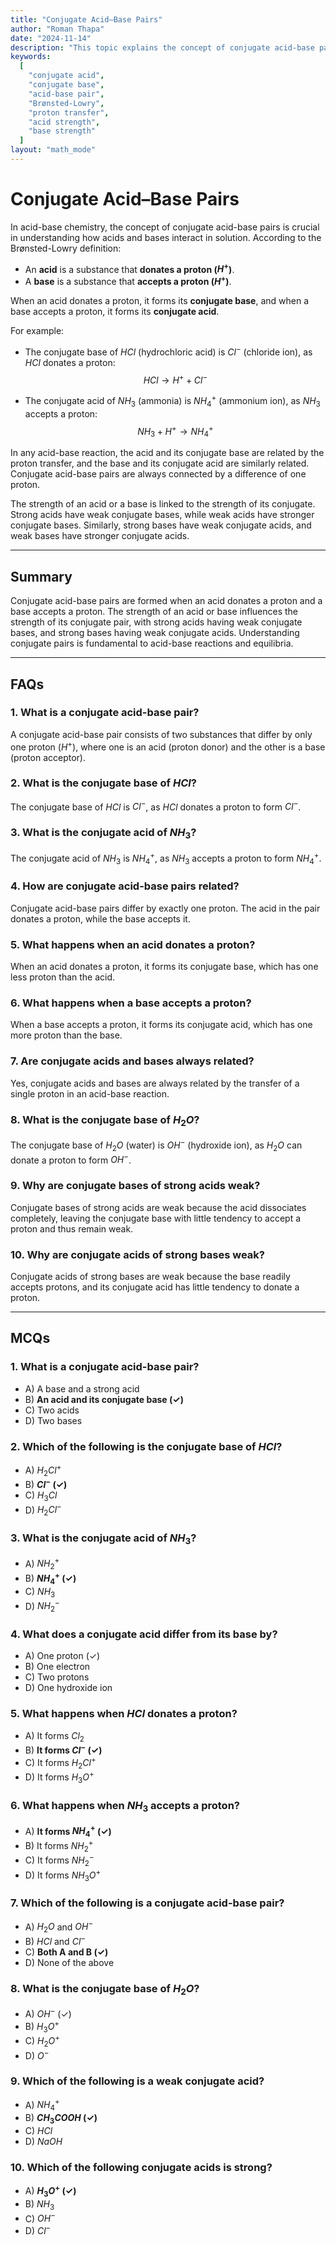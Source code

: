 ```yaml
---
title: "Conjugate Acid–Base Pairs" 
author: "Roman Thapa" 
date: "2024-11-14"
description: "This topic explains the concept of conjugate acid-base pairs, which are formed when acids donate protons and bases accept them." 
keywords:
  [
    "conjugate acid",
    "conjugate base",
    "acid-base pair",
    "Brønsted-Lowry",
    "proton transfer",
    "acid strength",
    "base strength"
  ]
layout: "math_mode"
---
```


# Conjugate Acid–Base Pairs
In acid-base chemistry, the concept of conjugate acid-base pairs is crucial in understanding how acids and bases interact in solution. According to the Brønsted-Lowry definition:
- An **acid** is a substance that **donates a proton ($H^+$)**.
- A **base** is a substance that **accepts a proton ($H^+$)**.

When an acid donates a proton, it forms its **conjugate base**, and when a base accepts a proton, it forms its **conjugate acid**.

For example:
- The conjugate base of $HCl$ (hydrochloric acid) is $Cl^-$ (chloride ion), as $HCl$ donates a proton:
  $$
  HCl \rightarrow H^+ + Cl^-
  $$

- The conjugate acid of $NH_3$ (ammonia) is $NH_4^+$ (ammonium ion), as $NH_3$ accepts a proton:
  $$
  NH_3 + H^+ \rightarrow NH_4^+
  $$

In any acid-base reaction, the acid and its conjugate base are related by the proton transfer, and the base and its conjugate acid are similarly related. Conjugate acid-base pairs are always connected by a difference of one proton.

The strength of an acid or a base is linked to the strength of its conjugate. Strong acids have weak conjugate bases, while weak acids have stronger conjugate bases. Similarly, strong bases have weak conjugate acids, and weak bases have stronger conjugate acids.

---

## Summary
Conjugate acid-base pairs are formed when an acid donates a proton and a base accepts a proton. The strength of an acid or base influences the strength of its conjugate pair, with strong acids having weak conjugate bases, and strong bases having weak conjugate acids. Understanding conjugate pairs is fundamental to acid-base reactions and equilibria.

---

## FAQs

### 1. What is a conjugate acid-base pair?
A conjugate acid-base pair consists of two substances that differ by only one proton ($H^+$), where one is an acid (proton donor) and the other is a base (proton acceptor).

### 2. What is the conjugate base of $HCl$?
The conjugate base of $HCl$ is $Cl^-$, as $HCl$ donates a proton to form $Cl^-$.

### 3. What is the conjugate acid of $NH_3$?
The conjugate acid of $NH_3$ is $NH_4^+$, as $NH_3$ accepts a proton to form $NH_4^+$.

### 4. How are conjugate acid-base pairs related?
Conjugate acid-base pairs differ by exactly one proton. The acid in the pair donates a proton, while the base accepts it.

### 5. What happens when an acid donates a proton?
When an acid donates a proton, it forms its conjugate base, which has one less proton than the acid.

### 6. What happens when a base accepts a proton?
When a base accepts a proton, it forms its conjugate acid, which has one more proton than the base.

### 7. Are conjugate acids and bases always related?
Yes, conjugate acids and bases are always related by the transfer of a single proton in an acid-base reaction.

### 8. What is the conjugate base of $H_2O$?
The conjugate base of $H_2O$ (water) is $OH^-$ (hydroxide ion), as $H_2O$ can donate a proton to form $OH^-$.

### 9. Why are conjugate bases of strong acids weak?
Conjugate bases of strong acids are weak because the acid dissociates completely, leaving the conjugate base with little tendency to accept a proton and thus remain weak.

### 10. Why are conjugate acids of strong bases weak?
Conjugate acids of strong bases are weak because the base readily accepts protons, and its conjugate acid has little tendency to donate a proton.

---

## MCQs

### 1. What is a conjugate acid-base pair?
- A) A base and a strong acid
- B) **An acid and its conjugate base (✓)**
- C) Two acids
- D) Two bases

### 2. Which of the following is the conjugate base of $HCl$?
- A) $H_2Cl^+$
- B) **$Cl^-$ (✓)**
- C) $H_3Cl$
- D) $H_2Cl^-$

### 3. What is the conjugate acid of $NH_3$?
- A) $NH_2^+$
- B) **$NH_4^+$ (✓)**
- C) $NH_3$
- D) $NH_2^-$

### 4. What does a conjugate acid differ from its base by?
- A) One proton (✓)
- B) One electron
- C) Two protons
- D) One hydroxide ion

### 5. What happens when $HCl$ donates a proton?
- A) It forms $Cl_2$
- B) **It forms $Cl^-$ (✓)**
- C) It forms $H_2Cl^+$
- D) It forms $H_3O^+$

### 6. What happens when $NH_3$ accepts a proton?
- A) **It forms $NH_4^+$ (✓)**
- B) It forms $NH_2^+$
- C) It forms $NH_2^-$
- D) It forms $NH_3O^+$

### 7. Which of the following is a conjugate acid-base pair?
- A) $H_2O$ and $OH^-$
- B) $HCl$ and $Cl^-$
- C) **Both A and B (✓)**
- D) None of the above

### 8. What is the conjugate base of $H_2O$?
- A) $OH^-$ (✓)
- B) $H_3O^+$
- C) $H_2O^+$
- D) $O^-$

### 9. Which of the following is a weak conjugate acid?
- A) $NH_4^+$
- B) **$CH_3COOH$ (✓)**
- C) $HCl$
- D) $NaOH$

### 10. Which of the following conjugate acids is strong?
- A) **$H_3O^+$ (✓)**
- B) $NH_3$
- C) $OH^-$
- D) $Cl^-$
